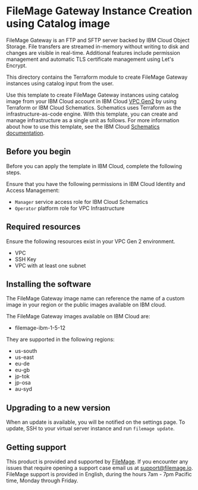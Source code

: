# FileMage Gateway Instance Creation using Catalog image

FileMage Gateway is an FTP and SFTP server backed by IBM Cloud Object Storage. File transfers are streamed in-memory without writing to disk and changes are visible in real-time. Additional features include permission management and automatic TLS certificate management using Let's Encrypt.

This directory contains the Terraform module to create FileMage Gateway instances using catalog input from the user.

Use this template to create FileMage Gateway instances using catalog image from your IBM Cloud account in IBM Cloud [VPC Gen2](https://cloud.ibm.com/vpc-ext/overview) by using Terraform or IBM Cloud Schematics.  Schematics uses Terraform as the infrastructure-as-code engine.  With this template, you can create and manage infrastructure as a single unit as follows. For more information about how to use this template, see the IBM Cloud [Schematics documentation](https://cloud.ibm.com/docs/schematics).


## Before you begin

Before you can apply the template in IBM Cloud, complete the following steps.

Ensure that you have the following permissions in IBM Cloud Identity and Access Management:
* `Manager` service access role for IBM Cloud Schematics
* `Operator` platform role for VPC Infrastructure


## Required resources

Ensure the following resources exist in your VPC Gen 2 environment.
* VPC
* SSH Key
* VPC with at least one subnet


## Installing the software

The FileMage Gateway image name can reference the name of a custom image in your region or the public images available on IBM cloud.

The FileMage Gateway images available on IBM Cloud are:

* filemage-ibm-1-5-12

They are supported in the following regions:

* us-south
* us-east
* eu-de
* eu-gb
* jp-tok
* jp-osa
* au-syd


## Upgrading to a new version

When an update is available, you will be notified on the settings page. To update, SSH to your virtual server instance and run `filemage update`.


## Getting support

This product is provided and supported by [FileMage](https://www.filemage.io/). If you encounter any issues that require opening a support case email us at [support@filemage.io](mailto:support@filemage.io). FileMage support is provided in English, during the hours 7am - 7pm Pacific time, Monday through Friday.
